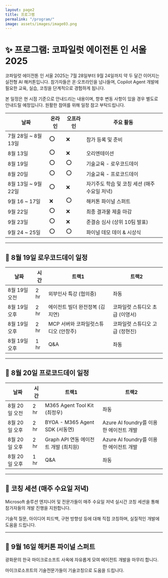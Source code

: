 ```yaml
---
layout: page2
title: 프로그램
permalink: "/program/"
image: assets/images/image03.png
---
```



# ✨ 프로그램: 코파일럿 에이전톤 인 서울 2025

코파일럿 에이전톤 인 서울 2025는 7월 28일부터 9월 24일까지 약 두 달간 이어지는 실전형 AI 해커톤입니다. 참가자들은 온·오프라인을 넘나들며, Copilot Agent 개발에 필요한 교육, 실습, 코칭을 단계적으로 경험하게 됩니다.

본 일정은 현 시점 기준으로 안내드리는 내용이며, 향후 변동 사항이 있을 경우 별도로 안내드릴 예정입니다. 원활한 참여를 위해 일정 참고 부탁드립니다.

|날짜|온라인|오프라인|주요 활동|
|---|---|---|---|
|7월 28일 ~ 8월 13일|⭕|❌|참가 등록 및 준비|
|8월 13일|⭕|❌|오리엔테이션|
|8월 19일|⭕|⭕|기술교육 - 로우코드데이|
|8월 20일|⭕|⭕|기술교육 - 프로코드데이|
|8월 13일 ~ 9월 22일|⭕|❌|자기주도 학습 및 코칭 세션 (매주 수요일 저녁)|
|9월 16 ~ 17일|❌|⭕|해커톤 파이널 스퍼트|
|9월 22일|⭕|❌|최종 결과물 제출 마감|
|9월 23일|⭕|❌|준결승 심사 (상위 10팀 발표)|
|9월 24 ~ 25일|⭕|⭕|파이널 데모 데이 & 시상식|

---

## 🎤 8월 19일 로우코드데이 일정

|날짜|시간|트랙1|트랙2|
|---|---|---|---|
|8월 19일 오전|2 hr|외부인사 특강 (협의중)|좌동|
|8월 19일 오후|2 hr|에이전트 빌더 완전정복 (김지연)|코파일럿 스튜디오 초급 (이영서)|
|8월 19일 오후|2 hr|MCP 서버와 코파일럿스튜디오 (안창주)|코파일럿 스튜디오 고급 (정현진)|
|8월 19일 오후|1 hr|Q&A|좌동|

---

## 🎤 8월 20일 프로코드데이 일정

|날짜|시간|트랙1|트랙2|
|---|---|---|---|
|8월 20일 오전|2 hr|M365 Agent Tool Kit (최정우)|좌동|
|8월 20일 오후|2 hr|BYOA - M365 Agent SDK (서동연)|Azure AI foundry를 이용한 에이전트 개발|
|8월 20일 오후|2 hr|Graph API 연동 에이전트 개발 (최치원)|Azure AI foundry를 이용한 에이전트 개발|
|8월 20일 오후|1 hr|Q&A|좌동|

---

## 🎤 코칭 세션 (매주 수요일 저녁)

Microsoft 솔루션 엔지니어 및 전문가들이 매주 수요일 저녁 실시간 코칭 세션을 통해 참가자들의 개발 진행을 지원합니다.

기술적 질문, 아이디어 피드백, 구현 방향성 등에 대해 직접 코칭하며, 실질적인 개발에 도움을 드립니다.

---

## 🎤 9월 16일 해커톤 파이널 스퍼트

광화문의 한국 마이크로소프트 사옥에 자유롭게 모여 에이전트 개발을 마무리 합니다.

마이크로소프트의 기술전문가들이 기술코칭으로 도움을 드립니다.


